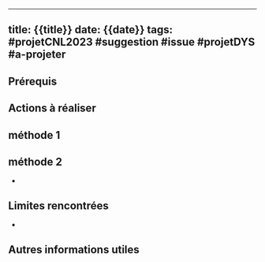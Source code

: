 
---
title: {{title}}
date: {{date}}
tags: #projetCNL2023 #suggestion #issue #projetDYS #a-projeter
---
  <!---- 
utiliser code pour les boutons:  ``
   -->
## Prérequis


## Actions à réaliser

## méthode 1


## méthode 2
  - 

## Limites rencontrées
*  

## Autres informations utiles


